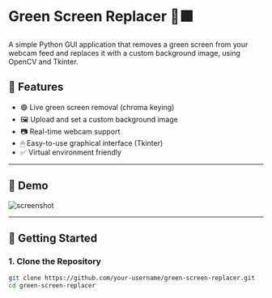 # Green Screen Replacer 🎥🟩

A simple Python GUI application that removes a green screen from your webcam feed and replaces it with a custom background image, using OpenCV and Tkinter.

## 🧰 Features

- 🟢 Live green screen removal (chroma keying)
- 🖼 Upload and set a custom background image
- 📷 Real-time webcam support
- 🖱 Easy-to-use graphical interface (Tkinter)
- ✅ Virtual environment friendly

---

## 📸 Demo

![screenshot](demo.gif) <!-- You can add a GIF or image here if available -->

---

## 🚀 Getting Started

### 1. Clone the Repository

```bash
git clone https://github.com/your-username/green-screen-replacer.git
cd green-screen-replacer
